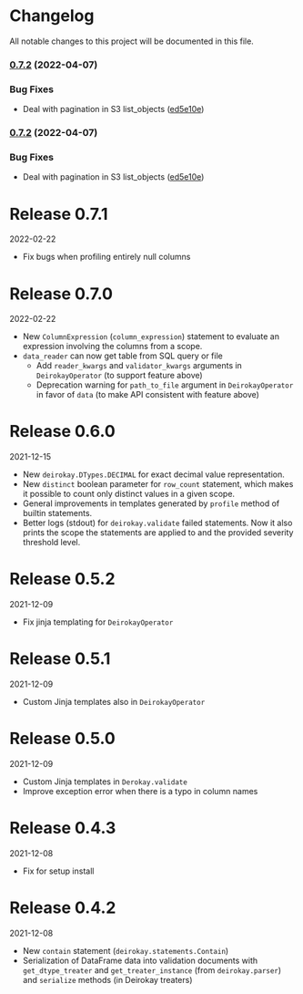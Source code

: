 # Changelog

All notable changes to this project will be documented in this file.

### [0.7.2](https://github.com/bigdatabr/Deirokay/compare/0.7.1...0.7.2) (2022-04-07)


### Bug Fixes

* Deal with pagination in S3 list_objects ([ed5e10e](https://github.com/bigdatabr/Deirokay/commit/ed5e10e2a0e4e8ea3fc03ab8b5e2001c4bb222e6))

### [0.7.2](https://github.com/bigdatabr/deirokay/compare/0.7.1...0.7.2) (2022-04-07)


### Bug Fixes

* Deal with pagination in S3 list_objects ([ed5e10e](https://github.com/bigdatabr/deirokay/commit/ed5e10e2a0e4e8ea3fc03ab8b5e2001c4bb222e6))

# Release 0.7.1

2022-02-22

- Fix bugs when profiling entirely null columns


# Release 0.7.0

2022-02-22

- New `ColumnExpression` (`column_expression`) statement to evaluate an expression involving the columns from a scope.
- `data_reader` can now get table from SQL query or file
  - Add `reader_kwargs` and `validator_kwargs` arguments in `DeirokayOperator` (to support feature above)
  - Deprecation warning for `path_to_file` argument in `DeirokayOperator` in favor of `data` (to make API consistent with feature above)


# Release 0.6.0

2021-12-15

- New `deirokay.DTypes.DECIMAL` for exact decimal value representation.
- New `distinct` boolean parameter for `row_count` statement, which
makes it possible to count only distinct values in a given scope.
- General improvements in templates generated by `profile` method of
builtin statements.
- Better logs (stdout) for `deirokay.validate` failed statements.
Now it also prints the scope the statements are applied to and the
provided severity threshold level.


# Release 0.5.2

2021-12-09

- Fix jinja templating for `DeirokayOperator`


# Release 0.5.1

2021-12-09

- Custom Jinja templates also in `DeirokayOperator`


# Release 0.5.0

2021-12-09

- Custom Jinja templates in `Derokay.validate`
- Improve exception error when there is a typo in column names


# Release 0.4.3

2021-12-08

- Fix for setup install


# Release 0.4.2

2021-12-08

- New `contain` statement (`deirokay.statements.Contain`)
- Serialization of DataFrame data into validation documents with `get_dtype_treater` and `get_treater_instance` (from `deirokay.parser`) and `serialize` methods (in Deirokay treaters)
